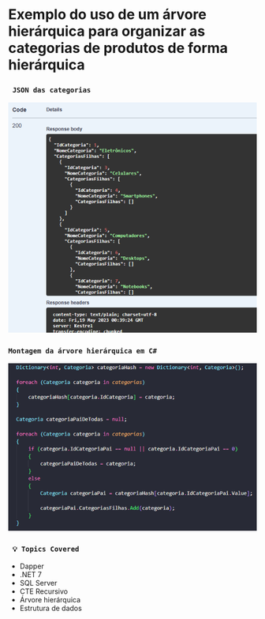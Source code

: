 # Exemplo do uso de um árvore hierárquica para organizar as categorias de produtos de forma hierárquica

### ` JSON das categorias`
<p align="center">
    <img src="Img/swagger.png" alt="JSON das categorias" title="JSON das categorias">
</p> 

### ` Montagem da árvore hierárquica em C# `
<p align="center">
    <img src="Img/arvore-com-dotnet.png" alt="Árvore de categorias em .NET" title="Árvore de categorias em .NET">
</p> 

### ` 💡 Topics Covered`
* Dapper
* .NET 7
* SQL Server
* CTE Recursivo
* Árvore hierárquica
* Estrutura de dados

